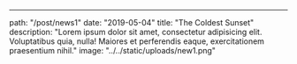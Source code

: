 ---
path: "/post/news1"
date: "2019-05-04"
title: "The Coldest Sunset"
description: "Lorem ipsum dolor sit amet, consectetur adipisicing elit. Voluptatibus quia, nulla! Maiores et perferendis eaque, exercitationem praesentium nihil."
image: "../../static/uploads/new1.png"
